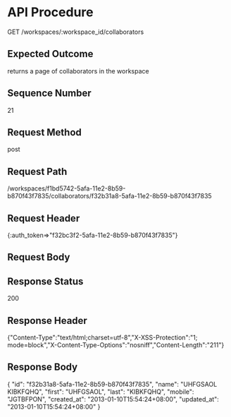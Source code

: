 # API Procedure
GET /workspaces/:workspace_id/collaborators
## Expected Outcome
returns a page of collaborators in the workspace
## Sequence Number
21
## Request Method
post
## Request Path
/workspaces/f1bd5742-5afa-11e2-8b59-b870f43f7835/collaborators/f32b31a8-5afa-11e2-8b59-b870f43f7835
## Request Header
{:auth_token=>"f32bc3f2-5afa-11e2-8b59-b870f43f7835"}
## Request Body


## Response Status
200
## Response Header
{"Content-Type":"text/html;charset=utf-8","X-XSS-Protection":"1; mode=block","X-Content-Type-Options":"nosniff","Content-Length":"211"}

## Response Body
{
  "id": "f32b31a8-5afa-11e2-8b59-b870f43f7835",
  "name": "UHFGSAOL KIBKFQHQ",
  "first": "UHFGSAOL",
  "last": "KIBKFQHQ",
  "mobile": "JGTBFPON",
  "created_at": "2013-01-10T15:54:24+08:00",
  "updated_at": "2013-01-10T15:54:24+08:00"
}
